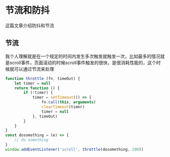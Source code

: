 # 节流和防抖

这篇文章介绍防抖和节流

## 节流

我个人理解就是在一个规定的时间内发生多次触发就触发一次，比如最多的情况就是scroll事件，页面滚动的时候scroll事件触发的很快，是很消耗性能的，这个时候就可以通过节流来处理

```javascript
function throttle (fn, timeOut) {
    let timer = null
    return function () {
        if (!timer) {
            timer = setTimeout(() => {
                fn.call(this, arguments)
                clearTimeout(timer)
                timer = null
            }, timeOut)
        }
    }
}
const dosomething = (e) => {
    // do something
}
window.addEventListener('scroll', throttle(dosomething, 200))
```